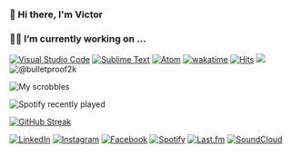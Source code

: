 ### 👋 Hi there, I'm Victor
### 🧑‍💻 I’m currently working on ...

[![Visual Studio Code](https://img.shields.io/badge/--333333?logo=visual%20studio%20code&logoColor=0080f0)](https://code.visualstudio.com/) [![Sublime Text](https://img.shields.io/badge/--4D4D4D?logo=sublime%20text&logoColor=ffa500)](https://www.sublimetext.com/) [![Atom](https://img.shields.io/badge/--8CCB5E?logo=atom&logoColor=ffffff)](https://atom.io/) [![wakatime](https://wakatime.com/badge/user/b3fb2aa2-104d-4dd8-bef2-99ef978c4248.svg)](https://wakatime.com/@b3fb2aa2-104d-4dd8-bef2-99ef978c4248) [![Hits](https://hits.seeyoufarm.com/api/count/incr/badge.svg?url=https%3A%2F%2Fgithub.com%2Fbulletproof2k%2Fhit-counter&count_bg=%2379C83D&title_bg=%23555555&icon=&icon_color=%23E7E7E7&title=hits&edge_flat=false)](https://hits.seeyoufarm.com) ![](https://komarev.com/ghpvc/?username=your-github-bulletproof2k&color=blueviolet) ![@bulletproof2k](https://img.shields.io/badge/-@bulletproof2k-red?color=blue&logo=telegram&logoColor=white)

![My scrobbles](https://lastfm-recently-played.vercel.app/api?user=bulletproof2k&count=1&width=600&loved=true&loved_style=3)

![Spotify recently played](https://spotify-recently-played-readme.vercel.app/api?user=bulletproof2k&count=3&width=600)

[![GitHub Streak](http://github-readme-streak-stats.herokuapp.com?user=bulletproof2k&locale=ru&fire=DD2727&border=DD2727)](https://git.io/streak-stats)

<a href="https://www.linkedin.com/in/victorminin/" target="_blank"><img src="https://img.shields.io/badge/LinkedIn-%230077B5.svg?&style=flat-square&logo=linkedin&logoColor=white" alt="LinkedIn"></a>
<a href="https://www.instagram.com/bulletproof2k/" target="_blank"><img src="https://img.shields.io/badge/Instagram-%23E4405F.svg?&style=flat-square&logo=instagram&logoColor=white" alt="Instagram"></a>
<a href="https://www.facebook.com/bulletproof2k" target="_blank"><img src="https://img.shields.io/badge/Facebook-%231877F2.svg?&style=flat-square&logo=facebook&logoColor=white" alt="Facebook"></a>
<a href="https://open.spotify.com/user/bulletproof2k?si=1bddbd2dfe2249ae" target="_blank"><img src="https://img.shields.io/badge/Spotify-%231ED760.svg?&style=flat-square&logo=spotify&logoColor=white" alt="Spotify"></a>
<a href="https://www.last.fm/ru/user/bulletproof2k?si=1bddbd2dfe2249ae" target="_blank"><img src="https://img.shields.io/badge/Last.fm-%23FF0000.svg?&style=flat-square&logo=last.fm&logoColor=white" alt="Last.fm"></a>
<a href="https://www.soundcloud.com/bulletproof2k?si=1bddbd2dfe2249ae" target="_blank"><img src="https://img.shields.io/badge/SoundCloud-%23F26F23.svg?&style=flat-square&logo=soundcloud&logoColor=white" alt="SoundCloud"></a>
<!--
**bulletproof2k/bulletproof2k** is a ✨ _special_ ✨ repository because its `README.md` (this file) appears on your GitHub profile.

Here are some ideas to get you started:

- 🔭 I’m currently working on ...
- 🌱 I’m currently learning ...
- 👯 I’m looking to collaborate on ...
- 🤔 I’m looking for help with ...
- 💬 Ask me about ...
- 📫 How to reach me: ...
- 😄 Pronouns: ...
- ⚡ Fun fact: ...
-->
